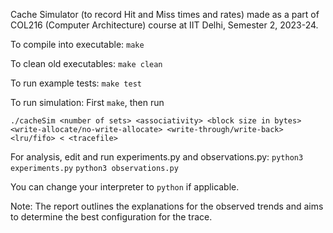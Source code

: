 Cache Simulator (to record Hit and Miss times and rates) made as a part of COL216 (Computer Architecture) course at IIT Delhi, Semester 2, 2023-24.

To compile into executable:
`make`

To clean old executables:
`make clean`

To run example tests:
`make test`

To run simulation:
First `make`, then run 
```
./cacheSim <number of sets> <associativity> <block size in bytes> <write-allocate/no-write-allocate> <write-through/write-back> <lru/fifo> < <tracefile>
```

For analysis, edit and run experiments.py and observations.py:
`python3 experiments.py`
`python3 observations.py`

You can change your interpreter to `python` if applicable.

Note: The report outlines the explanations for the observed trends and aims to determine the best configuration for the trace.
